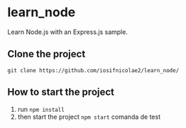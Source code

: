 # learn_node
Learn Node.js with an Express.js sample.

## Clone the project
`git clone https://github.com/iosifnicolae2/learn_node/`

## How to start the project
1. run `npm install`
2. then start the project `npm start`
 comanda de test
